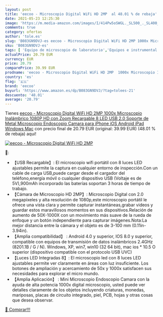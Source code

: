 ```yaml
---
layout: post
title: 'eecoo - Microscopio Digital WiFi HD 2MP  al 48.01 % de rebaja'
date: 2021-05-23 12:25:30
image: 'https://m.media-amazon.com/images/I/414Pw5oSWGL._SL500_._SL400_.jpg'
comments: true
category: ofertas
author: 'tole.es'
slug: 'B083GN9DVJ-es eecoo - Microscopio Digital WiFi HD 2MP 1000x Microscopio...'
sku: 'B083GN9DVJ-es'
tags: [ 'Equipo de microscopio de laboratorio','Equipos e instrumental de laboratorio','Industria, empresas y ciencia','Microscopios','Microscopios digitales portátiles para laboratorio','Productos de laboratorio y ciencias','android','eecoo', ]
actualPrice: 20.79 EUR
currency: EUR
price: 20.79
comparePrice: 39.99 EUR
prodname: 'eecoo - Microscopio Digital WiFi HD 2MP  1000x Microscopio Inalámbrico 1080P HD con Zoom  Recargable  8 LED  USB 2.0  Soporte de Metal  Microscopio Endoscopio Camara para iPhone iOS Android iPad Windows Mac'
country: 'es'
flag: '🇪🇸'
brand: 'eecoo'
buyurl: 'https://www.amazon.es/dp/B083GN9DVJ/?tag=tolees-21'
descuento: '48.01'
average: '20.79'
---
```


Tienes [eecoo - Microscopio Digital WiFi HD 2MP  1000x Microscopio Inalámbrico 1080P HD con Zoom  Recargable  8 LED  USB 2.0  Soporte de Metal  Microscopio Endoscopio Camara para iPhone iOS Android iPad Windows Mac](https://www.amazon.es/dp/B083GN9DVJ/?tag=tolees-21) con precio final de  20.79 EUR (original: 39.99 EUR) (48.01 %  de rebaja) aqui!

[![eecoo - Microscopio Digital WiFi HD 2MP ](https://m.media-amazon.com/images/I/414Pw5oSWGL._SL500_._SL400_.jpg)](https://www.amazon.es/dp/B083GN9DVJ/?tag=tolees-21)

🔎:

- 【USB Recargable】: El microscopio wifi portátil con 8 luces LED ajustables permite la captura en cualquier entorno de inspección.Con un cable de carga USB,puede cargar desde el cargador del teléfono,energía móvil o cualquier dispositivo USB (Voltaje es de 5V),900mAh incorporado las baterías soportan 3 horas de tiempo de trabajo.
- 【Cámara de Microscopio HD 2MP】: Microscopio Digital con 2.0 megapíxeles y alta resolución de 1080p,este microscopio portátil le ofrece una vista clara y permite capturar instantáneas,grabar videos y guardar estos maravillosos momentos en sus dispositivos.Relación de aumento de 50X-1000X con un movimiento más suave de la rueda de enfoque y un botón independiente para capturar imágenes.Nota:La mejor distancia entre la cámara y el objeto es de 3-100 mm (0.11in-3.94in).
- 【Amplia compatibilidad】 : Android 4.0 y superior, IOS 8.0 y superior, compatible con equipos de transmisión de datos inalámbricos 2.4GHz (8201.1B / G / N). Windows, XP, win7, win10 (32 64 bit), mac ios * 10.5 O superior (dispositivo compatible con el protocolo USB UVC)
- 【Luces LED Integradas 8】: El microscopio led con 8 luces LED ajustables permite ver claramente en áreas con luz insuficiente. Los botones de ampliación y acercamiento de 50x y 1000x satisfacen sus necesidades para explorar el micro mundo.
- 【Amplia Aplicación】 : Mini Microscopio Endoscopio Camara con la ayuda de alta potencia 1000x digital microscopio, usted puede ver detalles claramente de los objetos incluyendo criaturas, monedas, mariposas, placas de circuito integrado, piel, PCB, hojas y otras cosas que desea observar.

[🛒 Comprar!!!](https://www.amazon.es/dp/B083GN9DVJ/?tag=tolees-21)
